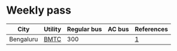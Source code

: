 # Weekly pass

| City | Utility | Regular bus | AC bus | References | 
| --- | --- | --- | --- | --- |
| Bengaluru | [BMTC](https://mybmtc.karnataka.gov.in/english) | 300 | | [1](https://mybmtc.karnataka.gov.in/info-3/Other+Pass/en) |
